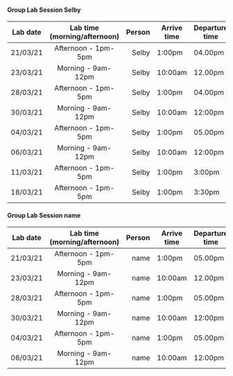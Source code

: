 #### Group Lab Session Selby
| Lab date | Lab time (morning/afternoon) | Person | Arrive time | Departure time | Note |
| -------- | :--------------------------: | -----: | ----------- | -------------- | :----: |
| 21/03/21 | Afternoon - 1pm-5pm | Selby | 1:00pm | 04.00pm | |
| 23/03/21 | Morning - 9am-12pm | Selby | 10:00am | 12.00pm | |
| 28/03/21 | Afternoon - 1pm-5pm | Selby | 1:00pm | 04.00pm | |
| 30/03/21 | Morning - 9am-12pm | Selby | 10:00am | 12:00pm | |
| 04/03/21 | Afternoon - 1pm-5pm | Selby | 1:00pm | 05.00pm | |
| 06/03/21 | Morning - 9am-12pm | Selby | 10:00am | 12:00pm | |
| 11/03/21 |Afternoon - 1pm-5pm | Selby | 1:00pm | 3:00pm | Attended on zoom |
| 18/03/21 |Afternoon - 1pm-5pm | Selby | 1:00pm | 3:30pm | Attended on zoom |

#### Group Lab Session name
| Lab date | Lab time (morning/afternoon) | Person | Arrive time | Departure time |
| -------- | :--------------------------: | -----: | ----------- | -------------- |
| 21/03/21 | Afternoon - 1pm-5pm | name | 1:00pm | 05.00pm |
| 23/03/21 | Morning - 9am-12pm | name | 10:00am | 12.00pm |
| 28/03/21 | Afternoon - 1pm-5pm | name | 1:00pm | 05.00pm |
| 30/03/21 | Morning - 9am-12pm | name | 10:00am | 12:00pm |
| 04/03/21 | Afternoon - 1pm-5pm | name | 1:00pm | 05.00pm |
| 06/03/21 | Morning - 9am-12pm | name | 10:00am | 12:00pm |

